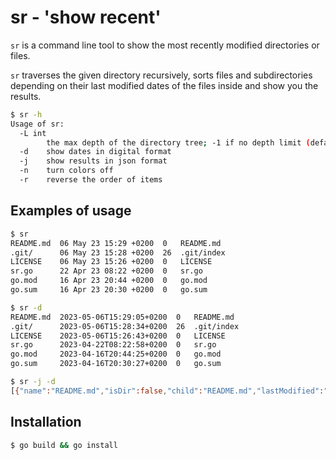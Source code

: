 # sr - 'show recent'

`sr` is a command line tool to show the most recently modified directories or files.

`sr` traverses the given directory recursively, sorts files and subdirectories depending on their last
modified dates of the files inside and show you the results.

```bash
$ sr -h
Usage of sr:
  -L int
        the max depth of the directory tree; -1 if no depth limit (default -1)
  -d    show dates in digital format
  -j    show results in json format
  -n    turn colors off
  -r    reverse the order of items
```


## Examples of usage

```bash
$ sr
README.md  06 May 23 15:29 +0200  0   README.md
.git/      06 May 23 15:28 +0200  26  .git/index
LICENSE    06 May 23 15:26 +0200  0   LICENSE
sr.go      22 Apr 23 08:22 +0200  0   sr.go
go.mod     16 Apr 23 20:44 +0200  0   go.mod
go.sum     16 Apr 23 20:30 +0200  0   go.sum

$ sr -d
README.md  2023-05-06T15:29:05+0200  0   README.md
.git/      2023-05-06T15:28:34+0200  26  .git/index
LICENSE    2023-05-06T15:26:43+0200  0   LICENSE
sr.go      2023-04-22T08:22:58+0200  0   sr.go
go.mod     2023-04-16T20:44:25+0200  0   go.mod
go.sum     2023-04-16T20:30:27+0200  0   go.sum

$ sr -j -d
[{"name":"README.md","isDir":false,"child":"README.md","lastModified":"2023-05-06T15:29:05+0200","numChildren":0},{"name":".git","isDir":true,"child":".git/index","lastModified":"2023-05-06T15:28:34+0200","numChildren":26},{"name":"LICENSE","isDir":false,"child":"LICENSE","lastModified":"2023-05-06T15:26:43+0200","numChildren":0},{"name":"sr.go","isDir":false,"child":"sr.go","lastModified":"2023-04-22T08:22:58+0200","numChildren":0},{"name":"go.mod","isDir":false,"child":"go.mod","lastModified":"2023-04-16T20:44:25+0200","numChildren":0},{"name":"go.sum","isDir":false,"child":"go.sum","lastModified":"2023-04-16T20:30:27+0200","numChildren":0}]
```


## Installation

```bash
$ go build && go install
```
